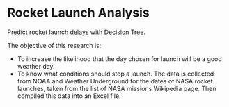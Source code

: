 # Rocket Launch Analysis
Predict rocket launch delays with Decision Tree.

The objective of this research is:
- To increase the likelihood that the day chosen for launch will be a good weather day.
- To know what conditions should stop a launch.
The data is collected from NOAA and Weather Underground for the dates of NASA rocket launches, taken from the list of NASA missions Wikipedia page. Then compiled this data into an Excel file.
